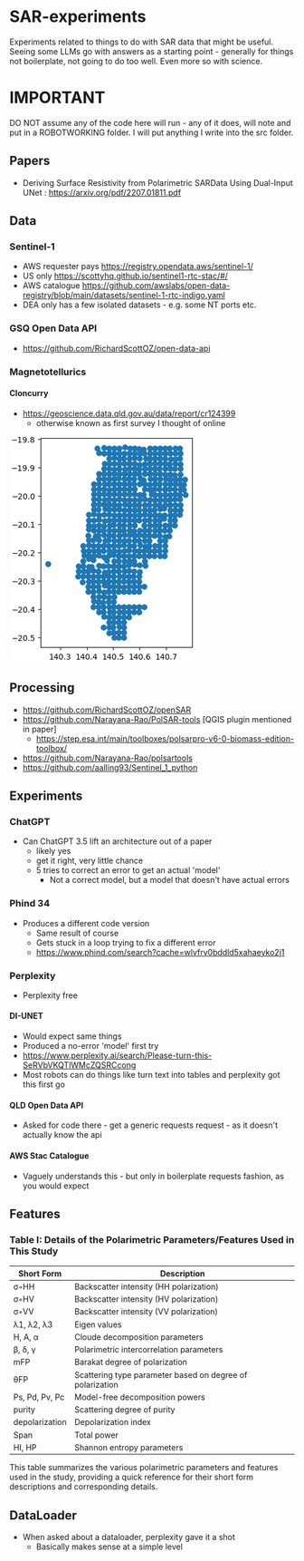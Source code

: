 # SAR-experiments
Experiments related to things to do with SAR data that might be useful.
Seeing some LLMs go with answers as a starting point - generally for things not boilerplate, not going to do too well.  Even more so with science.
# IMPORTANT
DO NOT assume any of the code here will run - any of it does, will note and put in a ROBOTWORKING folder.
I will put anything I write into the src folder.

## Papers
- Deriving Surface Resistivity from Polarimetric SARData Using Dual-Input UNet : https://arxiv.org/pdf/2207.01811.pdf

## Data
### Sentinel-1
- AWS requester pays https://registry.opendata.aws/sentinel-1/
- US only https://scottyhq.github.io/sentinel1-rtc-stac/#/
- AWS catalogue https://github.com/awslabs/open-data-registry/blob/main/datasets/sentinel-1-rtc-indigo.yaml
- DEA only has a few isolated datasets - e.g. some NT ports etc.
### GSQ Open Data API
- https://github.com/RichardScottOZ/open-data-api
### Magnetotellurics
#### Cloncurry
- https://geoscience.data.qld.gov.au/data/report/cr124399
	- otherwise known as first survey I thought of online

![alt text](image.png)	


## Processing
- https://github.com/RichardScottOZ/openSAR
- https://github.com/Narayana-Rao/PolSAR-tools [QGIS plugin mentioned in paper]
	- https://step.esa.int/main/toolboxes/polsarpro-v6-0-biomass-edition-toolbox/
- https://github.com/Narayana-Rao/polsartools	
- https://github.com/aalling93/Sentinel_1_python

## Experiments
### ChatGPT
- Can ChatGPT 3.5 lift an architecture out of a paper
	- likely yes
	- get it right, very little chance
	- 5 tries to correct an error to get an actual 'model'
		- Not a correct model, but a model that doesn't have actual errors
		
	
### Phind 34
- Produces a different code version
	- Same result of course
	- Gets stuck in a loop trying to fix a different error
	- https://www.phind.com/search?cache=wlvfrv0bddld5xahaeyko2j1
	
### Perplexity
- Perplexity free
#### DI-UNET
- Would expect same things
- Produced a no-error 'model' first try
- https://www.perplexity.ai/search/Please-turn-this-SeRVbVKQTlWMcZQSRCcong
- Most robots can do things like turn text into tables and perplexity got this first go
#### QLD Open Data API
- Asked for code there - get a generic requests request - as it doesn't actually know the api
#### AWS Stac Catalogue
- Vaguely understands this - but only in boilerplate requests fashion, as you would expect

		
		
## Features
### Table I: Details of the Polarimetric Parameters/Features Used in This Study

| Short Form | Description                                       |
|------------|---------------------------------------------------|
| σ◦HH       | Backscatter intensity (HH polarization)            |
| σ◦HV       | Backscatter intensity (HV polarization)            |
| σ◦VV       | Backscatter intensity (VV polarization)            |
| λ1, λ2, λ3 | Eigen values                                      |
| H, A, α    | Cloude decomposition parameters                   |
| β, δ, γ    | Polarimetric intercorrelation parameters          |
| mFP        | Barakat degree of polarization                    |
| θFP        | Scattering type parameter based on degree of polarization |
| Ps, Pd, Pv, Pc | Model-free decomposition powers                 |
| purity     | Scattering degree of purity                       |
| depolarization | Depolarization index                             |
| Span       | Total power                                       |
| HI, HP     | Shannon entropy parameters                        |

This table summarizes the various polarimetric parameters and features used in the study, providing a quick reference for their short form descriptions and corresponding details.
		

## DataLoader
- When asked about a dataloader, perplexity gave it a shot
	- Basically makes sense at a simple level		